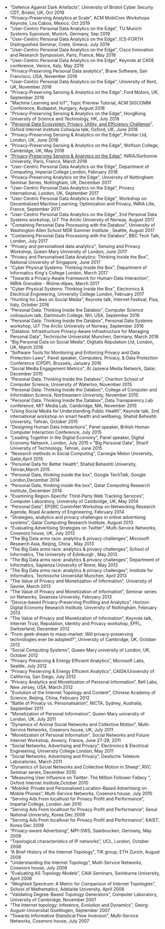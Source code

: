 * "Defence Against Dark Artefacts", University of Bristol Cyber Securty CDT, Bristol, UK, Oct 2019 
* "Privacy-Preserving Analytics at Scale", ACM MobiCom Workshops Keynote, Los Cabos, Mexico, Oct 2019  
* "User-Centric Personal Data Analytics on the Edge", TU Munich Systems Syposium, Munich, Germany, Sep 2019  
* "User-Centric Personal Data Analytics on the Edge", ICS-FORTH Distinguished Seminar, Crete, Greece, July 2019 
* "User-Centric Personal Data Analytics on the Edge", Cisco Innovation and Research Symposium, Paris, France, May 2019
* "User-Centric Personal Data Analytics on the Edge", Keynote at CADE conference, Venice, Italy, May 2019
* "Privacy-Preserving Personal Data analytics", Brave Software, San Francisco, USA, November 2018  
* "User-Centric Personal Data Analytics on the Edge", University of Kent, UK, November 2018  
* "Privacy-Preserving Sensing & Analytics on the Edge", Ford Motors, UK, September 2018 
* "Machine Learning and IoT", Topic Preview Tutorial, ACM SIGCOMM Conference, Budapest, Hungary, August 2018  
* "Privacy-Preserving Sensing & Analytics on the Edge", HongKong University of Science and Technology, HK, July 2018
* "[Personal Data Ecosystem: Privacy, Utility, and Efficiency Challenge](https://haddadi.github.io/talks/Haddadi_OII2018.pdf)", Oxford Internet Institute Colloquia talk, Oxford, UK, June 2018
* "Privacy-Preserving Sensing & Analytics on the Edge", Privitar Ltd, London, UK, June 2018
* "Privacy-Preserving Sensing & Analytics on the Edge", Wolfson College, Cambridge, UK, May 2018
* ["Privacy-Preserving Sensing & Analytics on the Edge"](https://haddadi.github.io/talks/Haddadi_LINCS2018.pdf), INRIA/Sorbonne University, Paris, France, March 2018
* “User-Centric Personal Data Analytics on the Edge", Department of Computing, Imperial College London, February 2018
* “Privacy-Preserving Analytics on the Edge", University of Nottingham Seminar Series, Nottingham, UK, December 2017 
* “User-Centric Personal Data Analytics on the Edge", Privacy International, London, UK, September 2017 
* “User-Centric Personal Data Analytics on the Edge", Workshop on Decentralized Machine Learning, Optimization and Privacy, INRIA Lille, France, September 2017 
* “User-Centric Personal Data Analytics on the Edge", 2nd Personal Data Systems workshop, UiT The Arctic University of Norway, August 2017 
* “Containing Personal Data Processing with the Databox", University of Washington Allen School MSR Summer Institute , Seattle, August 2017
* “Containing Personal Data Processing with the Databox", BBC Tech Talk, London, July 2017
* “Privacy and personalised data analytics", Sensing and Privacy Workshop, Queen Mary University of London, June 2017
* “Privacy and Personalised Data Analytics: Thinking Inside the Box", National University of Singapore, June 2017
* “Cyber Physical Systems: Thinking Inside the Box", Department of Informatics King's College London, March 2017
* “Towards a Privacy-Aware Framework for Human-Data Interaction", INRIA Grenoble - Rhône-Alpes, March 2017
* “Cyber Physical Systems: Thinking Inside the Box", Electronics & Electrical Engineering, University College London, February 2017
* “Hunting for Likes on Social Media", Keynote talk, Internet Festival, Pisa, Italy, October 2016
* “Personal Data: Thinking Inside the Databox", Computer Science colloquium talk, Dartmouth College, NH, USA, September 2016
* “Personal Data: Thinking Inside the Databox", Personal Data Systems workshop, UiT The Arctic University of Norway, September 2016
* “Databox: Infrastructure Privacy-Aware Infrastructure for Managing Personal Data", Technische Universitat Munchen, Germany, March 2016
* “Big Personal Data on Social Media", Digitalis Reputation Ltd, London, UK, March 2016
* “Software Tools for Monitoring and Enforcing Privacy and Data Protection Laws", Panel speaker, Computers, Privacy, & Data Protection Conference (CPDP), Brussels, January 2016
* “Social Media Engagement Metrics", Al Jazeera Media Network, Qatar, December 2015
* “Personal Data: Thinking Inside the Databox", Cheriton School of Computer Science, University of Waterloo, November 2015
* “Personal Data: Thinking Inside the Databox", College of Computer and Information Science, Northeastern University, November 2015
* “Personal Data: Thinking Inside the Databox", Data Transparency Lab conference, MIT Media Lab, Cambridge, MA, November 2015
* “Using Social Media for Understanding Public Health", Keynote talk, 2nd international workshop on smart health and wellbeing, Shahid Beheshti University, Tehran, October 2015
* “Designing Human Data Interactions”, Panel speaker, British Human Computer Interaction Conference, July 2015
* “Leading Together in the Digital Economy", Panel speaker, Digital Economy Network, London, July 2015
• “Big Personal Data", Sharif University of Technology, Tehran, June 2015
* “Research methods in Social Computing”, Carnegie Melon University, Qatar,April 2015
* “Personal Data for Better Health”, Shahid Beheshti University, Tehran,March 2015
* “Personal Data, thinking inside the box", Google TechTalk, Google London,December 2014
* “Personal Data, thinking inside the box", Qatar Computing Research Institute, December 2014
* “Examining Region-Specific Third-Party Web Tracking Services”, Computer Laboratory, University of Cambridge, UK, May 2014
* “Personal Data”, EPSRC CommNet Workshop on Networking Research Agenda, Royal Academy of Engineering, February 2014
* “Strategies, analytics and privacy challenges in online advertising systems”, Qatar Computing Research Institute, August 2013
* “Evaluating Advertising Strategies on Twitter”, Multi-Service Networks, Cosenors house, UK, July 2013
* “The Big Data arms race: analytics & privacy challenges”, Microsoft Research Asia, Beijing, China , May 2013
* “The Big Data arms race: analytics & privacy challenges”, School of Informatics, The University of Edinburgh , May 2013
* “The Big Data arms race: analytics & privacy challenges”, Department of Informatics, Sapienza University of Rome, May 2013
* “The Big Data arms race: analytics & privacy challenges”, Institute for Informatics, Technische Universitat Munchen, April 2013
* “The Value of Privacy and Monetization of Information”, University of Savoie, March 2013
* “The Value of Privacy and Monetization of Information”, Seminar series on Networks, Swansea University, February 2013
* “Device-based Privacy-Preserving Profiling and Analytics”, Horizon Digital Economy Research Institute, University of Nottingham, February 2013
* “The Value of Privacy and Monetization of Information”, Keynote talk, Internet Trust, Reputation, Identity and Privacy workshop, EPFL, Switzerland, December 2012
* “From geek-dream to mass-market: Will privacy-preserving technologies ever be adopted?”, University of Cambridge, UK, October 2012
* “Social Computing Systems”, Queen Mary university of London, UK, October 2012
* “Privacy Preserving & Energy Efficient Analytics”, Microsoft Labs, Seattle, July 2012
* “Privacy Preserving & Energy Efficient Analytics”, CAIDA/University of California, San Diego, July 2012
* “Privacy Analytics and Monetization of Personal Information”, Bell Labs, New Jersey, USA, March 2012
* “Evolution of the Internet Topology and Content”, Chinese Academy of Science, Beijing, China, February 2012
* “Battle of Privacy vs. Personalisation”, NICTA, Sydney, Australia, September 2011
* “Monetization of Personal Information”, Queen Mary university of London, UK, July 2011
* “Dynamics of Animal Social Networks and Collective Motion”, Multi-Service Networks, Cosenors house, UK, July 2011
* “Monetization of Personal Information”, Social Networks and Future Internet Workshop, Annecy, France, June 27-28, 2011
* “Social Networks, Advertising and Privacy”, Electronics & Electrical Engineering, University College London, May 2011
* “Social Networks, Advertising and Privacy”, Deutsche Telekom Laboratories, March 2011
* “Dynamics of Social Networks and Collective Motion in Sheep”, RVC Seminar series, December 2010
* “Measuring User Influence on Twitter: The Million Follower Fallacy ”, Oxford Internet Institute,October 2010
* “MobiAd: Private and Personalised Location-Based Advertising on Mobile Phones”, Multi-Service Networks, Cosenors house, July 2010
* “Serving Ads From localhost for Privacy Profit and Performance”, Imperial College, London Jan 2010
* “Serving Ads From localhost for Privacy Profit and Performance”, Seoul National University, Korea Dec 2009
* “Serving Ads From localhost for Privacy Profit and Performance”, KAIST, Korea Dec 2009
* “Privacy-aware Advertising”, MPI-SWS, Saarbrucken, Germany, May 2009
* “Topological characteristics of IP networks”, UCL, London, October 2008
* “A Brief History of the Internet Topology”, TIK group, ETH Zurich, August 2008
* “Understanding the Internet Topology”, Multi-Service Networks, Cosenors house, July 2008
* “Evaluating AS Topology Models”, CAIA Seminars, Swinburne University, April 2008
* “Weighted Spectrum: A Metric for Comparison of Internet Topologies”, School of Mathematics, Adelaide University, April 2008
* “Validating Degree-Based Topology Generators”, Computer Laboratory, University of Cambridge, November 2007
* “The Internet topology: Inference, Evolution and Dynamics”, Georg-August-Universitat Goettingen, September 2007
* “Towards Informative Statistical Flow Inversion”, Multi-Service Networks, Cosenors house, July 2007
